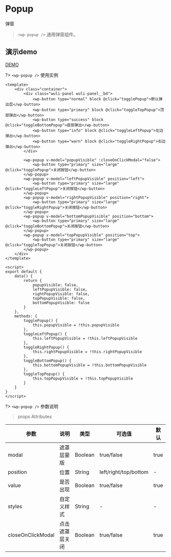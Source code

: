# Popup

弹窗

> `<wp-popup />` 通用弹窗组件。

## 演示demo

[DEMO](https://aaron52077.github.io/wuli-ui-dev/#/popup) 

?> `<wp-popup />` 使用实例

``` vue
<template>
    <div class="container">
        <div class="wuli-panel wuli-panel__bd">
            <wp-button type="normal" block @click="togglePopup">默认弹出层</wp-button>
            <wp-button type="primary" block @click="toggleTopPopup">顶部弹出</wp-button>
            <wp-button type="success" block @click="toggleBottomPopup">底部弹出</wp-button>
            <wp-button type="info" block @click="toggleLeftPopup">左边弹出</wp-button>
            <wp-button type="warn" block @click="toggleRightPopup">右边弹出</wp-button>
        </div>

        <wp-popup v-model="popupVisible" :closeOnClickModal="false">
            <wp-button type="primary" size="large" @click="togglePopup">关闭按钮</wp-button>
        </wp-popup>
        <wp-popup v-model="leftPopupVisible" position="left">
            <wp-button type="primary" size="large" @click="toggleLeftPopup">关闭按钮</wp-button>
        </wp-popup>
        <wp-popup v-model="rightPopupVisible" position="right">
            <wp-button type="primary" size="large" @click="toggleRightPopup">关闭按钮</wp-button>
        </wp-popup>
        <wp-popup v-model="bottomPopupVisible" position="bottom">
            <wp-button type="primary" size="large" @click="toggleBottomPopup">关闭按钮</wp-button>
        </wp-popup>
        <wp-popup v-model="topPopupVisible" position="top">
            <wp-button type="primary" size="large" @click="toggleTopPopup">关闭按钮</wp-button>
        </wp-popup>
    </div>
</template>

<script>
export default {
    data() {
        return {
            popupVisible: false,
            leftPopupVisible: false,
            rightPopupVisible: false,
            topPopupVisible: false,
            bottomPopupVisible: false
        }
    },
    methods: {
        togglePopup() {
            this.popupVisible = !this.popupVisible
        },
        toggleLeftPopup() {
            this.leftPopupVisible = !this.leftPopupVisible
        },
        toggleRightPopup() {
            this.rightPopupVisible = !this.rightPopupVisible
        },
        toggleBottomPopup() {
            this.bottomPopupVisible = !this.bottomPopupVisible
        },
        toggleTopPopup() {
            this.topPopupVisible = !this.topPopupVisible
        }
    }
}
</script>
```

?> `<wp-popup />` 参数说明

> props Attributes

|参数|说明|类型|可选值|默认|
| ------ | ------ | ------ |------ |------ |
| modal | 遮罩层蒙版 | Boolean | true/false | true |
| position | 位置 | String | left/right/top/bottom | - |
| value | 是否出现 | Boolean | true/false | true |
| styles | 自定义样式 | String | - | - |
| closeOnClickModal | 点击遮罩层关闭 | Boolean | true/false | true |
